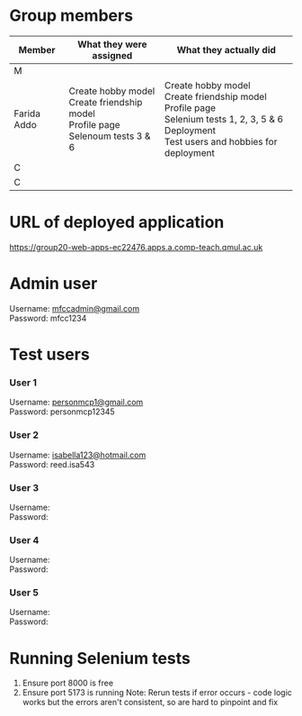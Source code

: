 # Group members
| Member | What they were assigned | What they actually did |
| --- |---|--- |
| M   |      |     |
| Farida Addo| Create hobby model <br> Create friendship model <br> Profile page <br> Selenoum tests 3 & 6 | Create hobby model <br> Create friendship model <br> Profile page <br> Selenium tests 1, 2, 3, 5 & 6 <br>  Deployment <br> Test users and hobbies for deployment <br>      |
| C     |        |       |
| C     |        |       |
# URL of deployed application 
https://group20-web-apps-ec22476.apps.a.comp-teach.qmul.ac.uk

# Admin user
Username: mfccadmin@gmail.com <br>
Password: mfcc1234

# Test users
### User 1
Username: personmcp1@gmail.com <br>
Password: personmcp12345

### User 2
Username: isabella123@hotmail.com <br>
Password: reed.isa543

### User 3
Username: <br>
Password: 

### User 4
Username: <br>
Password: 

### User 5
Username: <br>
Password: 

# Running Selenium tests
1. Ensure port 8000 is free
2. Ensure port 5173 is running
Note: Rerun tests if error occurs - code logic works but the errors aren't consistent, so are hard to pinpoint and fix